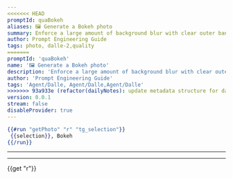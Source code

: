 ```yaml
---
<<<<<<< HEAD
promptId: quaBokeh
aliases: 🖼️ Generate a Bokeh photo
summary: Enforce a large amount of background blur with clear outer bands, this can be used as a replacement for the “mm lens” prompts. Also could cause the subject to be closer to the camera.
author: Prompt Engineering Guide
tags: photo, dalle-2,quality
=======
promptId: 'quaBokeh'
name: '🖼️ Generate a Bokeh photo'
description: 'Enforce a large amount of background blur with clear outer bands, this can be used as a replacement for the “mm lens” prompts. Also could cause the subject to be closer to the camera.'
author: 'Prompt Engineering Guide'
tags: 'Agent/Dalle, Agent/Dalle,Agent/Dalle'
>>>>>>> 93a933e (refactor(dailyNotes): update metadata structure for daily notes)
version: 0.0.1
stream: false
disableProvider: true
---
```

```handlebars
{{#run "getPhoto" "r" "tg_selection"}}
 {{selection}}, Bokeh
{{/run}}
```
***
***
{{get "r"}}